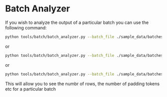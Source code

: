 # Batch Analyzer
If you wish to analyze the output of a particular batch you can use the following command:

```bash
python tools/batch/batch_analyzer.py --batch_file ./sample_data/batches/calvin_scale/calvin_batch_0001.npz --tokenizer mistralai/Mistral-7B-Instruct-v0.2
```

or

```bash
python tools/batch/batch_analyzer.py --batch_file ./sample_data/batches/lazyfox/lazyfox_batch_0001.npz --tokenizer lazyfox
```

or

```bash
python tools/batch/batch_analyzer.py --batch_file ./sample_data/batches/math/math_batch_0001.npz --tokenizer math
```

This will allow you to see the numbr of rows, the number of padding tokens etc for a particular batch